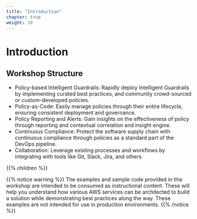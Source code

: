 ```yaml
---
title: "Introduction"
chapter: true
weight: 30
---
```


# Introduction

## Workshop Structure

* Policy-based Intelligent Guardrails: Rapidly deploy Intelligent Guardrails by implementing curated best practices, and community crowd-sourced or custom-developed policies.
* Policy-as-Code: Easily manage policies through their entire lifecycle, ensuring consistent deployment and governance.
* Policy Reporting and Alerts: Gain insights on the effectiveness of policy through reporting and contextual correlation and insight engine.
* Continuous Compliance: Protect the software supply chain with continuous compliance through policies as a standard part of the DevOps pipeline.
* Collaboration: Leverage existing processes and workflows by integrating with tools like Git, Slack, Jira, and others

{{% children %}}

{{% notice warning %}}
The examples and sample code provided in this workshop are intended to be consumed as instructional content. These will help you understand how various AWS services can be architected to build a solution while demonstrating best practices along the way. These examples are not intended for use in production environments.
{{% /notice %}}
